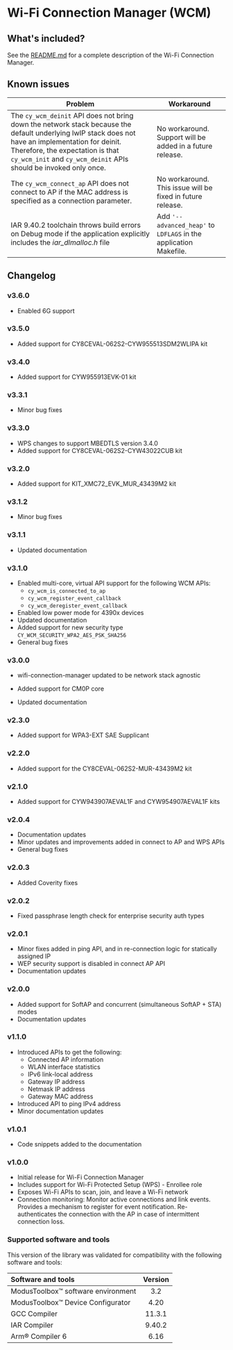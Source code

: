# Wi-Fi Connection Manager (WCM)

## What's included?

See the [README.md](./README.md) for a complete description of the Wi-Fi Connection Manager.

## Known issues

| Problem | Workaround |
| ------- | ---------- |
| The `cy_wcm_deinit` API does not bring down the network stack because the default underlying lwIP stack does not have an implementation for deinit. Therefore, the expectation is that `cy_wcm_init` and `cy_wcm_deinit` APIs should be invoked only once. | No workaround. Support will be added in a future release. |
| The `cy_wcm_connect_ap` API does not connect to AP if the MAC address is specified as a connection parameter.| No workaround. This issue will be fixed in future release. |
| IAR 9.40.2 toolchain throws build errors on Debug mode if the application explicitly includes the *iar_dlmalloc.h* file | Add `'--advanced_heap'` to `LDFLAGS` in the application Makefile. |

## Changelog

### v3.6.0

- Enabled 6G support

### v3.5.0

- Added support for CY8CEVAL-062S2-CYW955513SDM2WLIPA kit

### v3.4.0

- Added support for CYW955913EVK-01 kit

### v3.3.1

- Minor bug fixes

### v3.3.0

- WPS changes to support MBEDTLS version 3.4.0
- Added support for CY8CEVAL-062S2-CYW43022CUB kit

### v3.2.0

- Added support for KIT_XMC72_EVK_MUR_43439M2 kit

### v3.1.2

- Minor bug fixes

### v3.1.1

- Updated documentation

### v3.1.0

- Enabled multi-core, virtual API support for the following WCM APIs:
  - `cy_wcm_is_connected_to_ap`
  - `cy_wcm_register_event_callback`
  - `cy_wcm_deregister_event_callback`
- Enabled low power mode for 4390x devices
- Updated documentation
- Added support for new security type `CY_WCM_SECURITY_WPA2_AES_PSK_SHA256`
- General bug fixes


### v3.0.0

- wifi-connection-manager updated to be network stack agnostic

- Added support for CM0P core
- Updated documentation


### v2.3.0

- Added support for WPA3-EXT SAE Supplicant


### v2.2.0

- Added support for the CY8CEVAL-062S2-MUR-43439M2 kit


### v2.1.0

- Added support for CYW943907AEVAL1F and CYW954907AEVAL1F kits


### v2.0.4

- Documentation updates
- Minor updates and improvements added in connect to AP and WPS APIs
- General bug fixes


### v2.0.3

- Added Coverity fixes


### v2.0.2
- Fixed passphrase length check for enterprise security auth types


### v2.0.1

- Minor fixes added in ping API, and in re-connection logic for statically assigned IP
- WEP security support is disabled in connect AP API
- Documentation updates


### v2.0.0

- Added support for SoftAP and concurrent (simultaneous SoftAP + STA) modes
- Documentation updates


### v1.1.0

- Introduced APIs to get the following:
  - Connected AP information
  - WLAN interface statistics
  - IPv6 link-local address
  - Gateway IP address
  - Netmask IP address
  - Gateway MAC address
- Introduced API to ping IPv4 address
- Minor documentation updates


### v1.0.1
- Code snippets added to the documentation


### v1.0.0
- Initial release for Wi-Fi Connection Manager
- Includes support for Wi-Fi Protected Setup (WPS) - Enrollee role
- Exposes Wi-Fi APIs to scan, join, and leave a Wi-Fi network
- Connection monitoring: Monitor active connections and link events. Provides a mechanism to register for event notification. Re-authenticates the connection with the AP in case of intermittent connection loss.


### Supported software and tools

This version of the library was validated for compatibility with the following software and tools:

| Software and tools                                              | Version |
| :---                                                            | :----:  |
| ModusToolbox&trade; software environment                        | 3.2     |
| ModusToolbox&trade; Device Configurator                         | 4.20    |
| GCC Compiler                                                    | 11.3.1  |
| IAR Compiler                                                    | 9.40.2  |
| Arm&reg; Compiler 6                                             | 6.16    |
